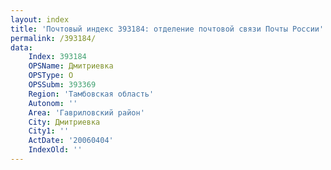 ```yaml
---
layout: index
title: 'Почтовый индекс 393184: отделение почтовой связи Почты России'
permalink: /393184/
data:
    Index: 393184
    OPSName: Дмитриевка
    OPSType: О
    OPSSubm: 393369
    Region: 'Тамбовская область'
    Autonom: ''
    Area: 'Гавриловский район'
    City: Дмитриевка
    City1: ''
    ActDate: '20060404'
    IndexOld: ''
---
```

